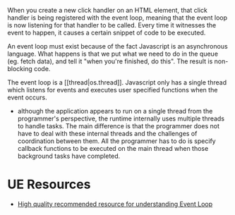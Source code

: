 
When you create a new click handler on an HTML element, that click handler is being registered with the event loop, meaning that the event loop is now listening for that handler to be called. Every time it witnesses the event to happen, it causes a certain snippet of code to be executed.

An event loop must exist because of the fact Javascript is an asynchronous language. What happens is that we put what we need to do in the queue (eg. fetch data), and tell it "when you're finished, do this". The result is non-blocking code.

The event loop is a [[thread|os.thread]]. Javascript only has a single thread which listens for events and executes user specified functions when the event occurs.
- although the application appears to run on a single thread from the programmer's perspective, the runtime internally uses multiple threads to handle tasks. The main difference is that the programmer does not have to deal with these internal threads and the challenges of coordination between them. All the programmer has to do is specify callback functions to be executed on the main thread when those background tasks have completed.

# UE Resources
- [High quality recommended resource for understanding Event Loop](https://www.youtube.com/watch?v=8aGhZQkoFbQ)
